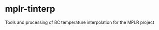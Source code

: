 mplr-tinterp
============

Tools and processing of BC temperature interpolation for the MPLR project